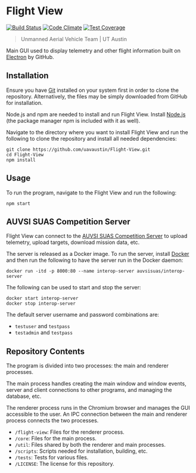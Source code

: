 Flight&nbsp;View
==

[![Build Status](
    https://travis-ci.org/uavaustin/Flight-View.svg?branch=master)](
    https://travis-ci.org/uavaustin/Flight-View)
[![Code Climate](
    https://codeclimate.com/github/uavaustin/Flight-View/badges/gpa.svg)](
    https://codeclimate.com/github/uavaustin/Flight-View)
[![Test Coverage](
    https://codeclimate.com/github/uavaustin/Flight-View/badges/coverage.svg)](
    https://codeclimate.com/github/uavaustin/Flight-View/coverage)

> Unmanned Aerial Vehicle Team | UT Austin

Main GUI used to display telemetry and other flight information built on
[Electron](http://electron.atom.io) by GitHub.

Installation
--
Ensure you have [Git](https://git-scm.com/downloads) installed on your system
first in order to clone the repository. Alternatively, the files may be simply
downloaded from GitHub for installation.

Node.js and npm are needed to install and run Flight&nbsp;View. Install
[Node.js](https://nodejs.org/en/download/) (the package manager npm is
included with it as well).

Navigate to the directory where you want to install Flight&nbsp;View and run
the following to clone the repository and install all needed dependencies:

```
git clone https://github.com/uavaustin/Flight-View.git
cd Flight-View
npm install
```

Usage
--
To run the program, navigate to the Flight&nbsp;View and run the following:
```
npm start
```

AUVSI&nbsp;SUAS Competition Server
--
Flight&nbsp;View can connect to the
[AUVSI&nbsp;SUAS Competition Server](https://github.com/auvsi-suas/interop) to
upload telemetry, upload targets, download mission data, etc.

The server is released as a Docker image. To run the server, install
[Docker](https://docs.docker.com/engine/installation/) and then run the
following to have the server run in the Docker daemon:
```
docker run -itd -p 8000:80 --name interop-server auvsisuas/interop-server
```
The following can be used to start and stop the server:
```
docker start interop-server
docker stop interop-server
```

The default server username and password combinations are:
- `testuser` and `testpass`
- `testadmin` and `testpass`

Repository Contents
--
The program is divided into two processes: the main and renderer processes.

The main process handles creating the main window and window events, server and
client connections to other programs, and managing the database,
etc.

The renderer process runs in the Chromium browser and manages the GUI
accessible to the user. An IPC connection between the main and renderer process
connects the two processes.

- `/flight-view`: Files for the renderer process.
- `/core`: Files for the main process.
- `/util`: Files shared by both the renderer and main processes.
- `/scripts`: Scripts needed for installation, building, etc.
- `/tests`: Tests for various files.
- `/LICENSE`: The license for this repository.
